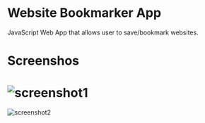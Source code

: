 # Website Bookmarker App
JavaScript Web App that allows user to save/bookmark websites.

# Screenshos
![screenshot1](https://user-images.githubusercontent.com/26147765/41802971-aa315076-7639-11e8-8f05-e6441a1e9c95.png)
=
![screenshot2](https://user-images.githubusercontent.com/26147765/41802972-aa4459c8-7639-11e8-8dcd-78cce2d7dd63.png)
